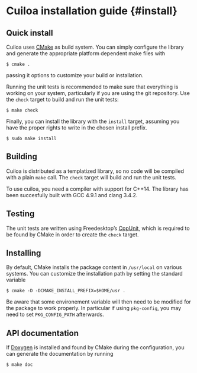 Cuiloa installation guide	{#install}
=========================

Quick install
-------------

Cuiloa uses [CMake] as build system. You can simply configure the library
and generate the appropriate platform dependent make files with

    $ cmake .

passing it options to customize your build or installation.

Running the unit tests is recommended to make sure that everything is
working on your system, particularly if you are using the git repository.
Use the `check` target to build and run the unit tests:

    $ make check

Finally, you can install the library with the `install` target, assuming you
have the proper rights to write in the chosen install prefix.

    $ sudo make install

Building
--------

Cuiloa is distributed as a templatized library, so no code will be compiled
with a plain `make` call. The `check` target will build and run the unit
tests.

To use cuiloa, you need a compiler with support for C++14. The library
has been succesfully built with GCC 4.9.1 and clang 3.4.2.

Testing
-------

The unit tests are written using Freedesktop’s [CppUnit], which is required
to be found by CMake in order to create the `check` target.

Installing
----------

By default, CMake installs the package content in `/usr/local` on various
systems. You can customize the installation path by setting the standard
variable

    $ cmake -D -DCMAKE_INSTALL_PREFIX=$HOME/usr .

Be aware that some environement variable will then need to be modified
for the package to work properly. In particular if using `pkg-config`, you
may need to set `PKG_CONFIG_PATH` afterwards.

API documentation
-----------------

If [Doxygen] is installed and found by CMake during the configuration, you
can generate the documentation by running

    $ make doc

[CMake]: http://cmake.org
[CppUnit]: http://www.freedesktop.org/wiki/Software/cppunit/
[Doxygen]: http://www.stack.nl/~dimitri/doxygen/

